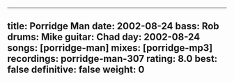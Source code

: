 
---
title: Porridge Man
date: 2002-08-24
bass:	Rob
drums:	Mike
guitar:	Chad
day: 2002-08-24
songs: [porridge-man]
mixes: [porridge-mp3]
recordings: porridge-man-307
rating: 8.0
best: false
definitive: false
weight: 0
---
